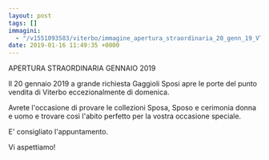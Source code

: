 ```yaml
---
layout: post
tags: []
immagini:
  - "/v1551093583/viterbo/immagine_apertura_straordinaria_20_genn_19_VT.jpg"
date: 2019-01-16 11:49:35 +0000
---
```


APERTURA STRAORDINARIA GENNAIO 2019

Il 20 gennaio 2019 a grande richiesta Gaggioli Sposi apre le porte del punto vendita di Viterbo eccezionalmente di domenica.

Avrete l'occasione di provare le collezioni Sposa, Sposo e cerimonia donna e uomo e trovare così l'abito perfetto per la vostra occasione speciale.

E' consigliato l'appuntamento.

Vi aspettiamo!
